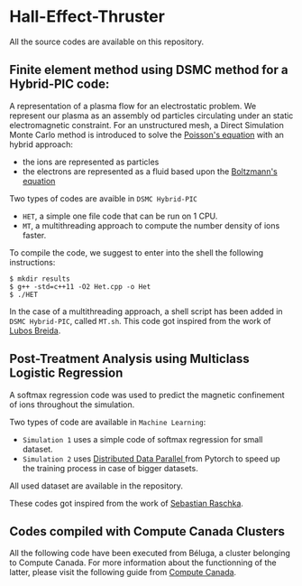 # Hall-Effect-Thruster

All the source codes are available on this repository.

## Finite element method using DSMC method for a Hybrid-PIC code:

A representation of a plasma flow for an electrostatic problem. We represent our plasma as an assembly od particles circulating under an static electromagnetic constraint. For an unstructured mesh, a Direct Simulation Monte Carlo method is introduced to solve the [Poisson's equation](https://en.wikipedia.org/wiki/Poisson%27s_equation) with an hybrid approach:
- the ions are represented as particles
- the electrons are represented as a fluid based upon the [Boltzmann's equation](https://en.wikipedia.org/wiki/Boltzmann_equation)

Two types of codes are avaible in `DSMC Hybrid-PIC`
- `HET`, a simple one file code that can be run on 1 CPU.
- `MT`, a multithreading approach to compute the number density of ions faster.

To compile the code, we suggest to enter into the shell the following instructions:
```
$ mkdir results
$ g++ -std=c++11 -O2 Het.cpp -o Het 
$ ./HET
```
In the case of a multithreading approach, a shell script has been added in `DSMC Hybrid-PIC`, called `MT.sh`.
This code got inspired from the work of [Lubos Breida](https://www.particleincell.com/2015/fem-pic/). 

## Post-Treatment Analysis using Multiclass Logistic Regression

A softmax regression code was used to predict the magnetic confinement of ions throughout the simulation.

Two types of code are available in `Machine Learning`:

- `Simulation 1` uses a simple code of softmax regression for small dataset. 
- `Simulation 2` uses [Distributed Data Parallel ](https://pytorch.org/tutorials/intermediate/ddp_tutorial.html) from Pytorch to speed up the training process in case of bigger datasets.

All used dataset are available in the repository. 

These codes got inspired from the work of [Sebastian Raschka](https://github.com/rasbt/deeplearning-models). 

## Codes compiled with Compute Canada Clusters

All the following code have been executed from Béluga, a cluster belonging to Compute Canada. For more information about the functionning of the latter, please visit the following guide from [Compute Canada](https://docs.computecanada.ca/wiki/Running_jobs).
